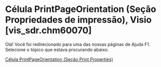 
# Célula PrintPageOrientation (Seção Propriedades de impressão), Visio [vis_sdr.chm60070]

Olá! Você foi redirecionado para uma das nossas páginas de Ajuda F1. Selecione o tópico que estava procurando abaixo.

[Célula PrintPageOrientation (Seção Print Properties)](http://msdn.microsoft.com/library/f8354d0d-0ce2-fb33-ddf7-611a2c24a8be%28Office.15%29.aspx)
